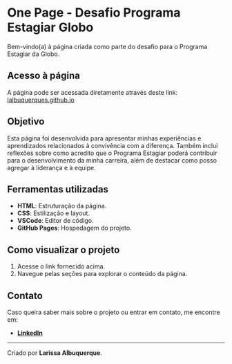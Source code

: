 # One Page - Desafio Programa Estagiar Globo

Bem-vindo(a) à página criada como parte do desafio para o Programa Estagiar da Globo.

## Acesso à página

A página pode ser acessada diretamente através deste link: [lalbuquerques.github.io](https://lalbuquerques.github.io)

## Objetivo

Esta página foi desenvolvida para apresentar minhas experiências e aprendizados relacionados à convivência com a diferença. Também inclui reflexões sobre como acredito que o Programa Estagiar poderá contribuir para o desenvolvimento da minha carreira, além de destacar como posso agregar à liderança e à equipe.

## Ferramentas utilizadas

- **HTML**: Estruturação da página.
- **CSS**: Estilização e layout.
- **VSCode**: Editor de código.
- **GitHub Pages**: Hospedagem do projeto.

## Como visualizar o projeto

1. Acesse o link fornecido acima.
2. Navegue pelas seções para explorar o conteúdo da página.

## Contato

Caso queira saber mais sobre o projeto ou entrar em contato, me encontre em:
- **[LinkedIn](https://www.linkedin.com/in/lari-albuquerque)**

---

Criado por **Larissa Albuquerque**.
